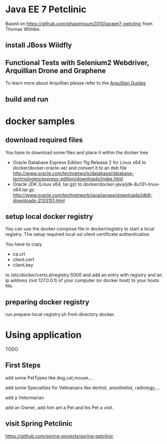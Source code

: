 # Java EE 7 Petclinic #

Based on https://github.com/phasenraum2010/javaee7-petclinic from Thomas Wöhlke. 

## install JBoss Wildfly ##

## Functional Tests with Selenium2 Webdriver, Arquillian Drone and Graphene ##

To learn more about Arquillian please refer to the [Arquillian Guides](http://arquillian.org/guides/)

## build and run ##

# docker samples #

## download required files ##

You have to download some files and place it within the docker tree
+ Oracle Database Express Edition 11g Release 2 for Linux x64 to docker/docker-oracle-xe/ and convert it to an deb file
http://www.oracle.com/technetwork/database/database-technologies/express-edition/downloads/index.html
+ Oracle JDK (Linux x64, tar.gz) to  docker/docker-java/jdk-8u131-linux-x64.tar.gz
http://www.oracle.com/technetwork/java/javase/downloads/jdk8-downloads-2133151.html

## setup local docker registry ##
You can use the docker-compose file in docker/registry to start a local registry. The setup required local ssl client certificate authentication.

You have to copy 
+ ca.crt
+ client.cert
+ client.key

to /etc/docker/certs.d/registry:5000 and add an entry with registry and an ip address (not 127.0.0.1) of your computer (or docker host) to your hosts file.

## preparing docker registry ##
run prepare-local-registry.sh from directory docker.

# Using application #

TODO

## First Steps ##

add some PetTypes like dog,cat,mouse,...

add some Specialties for Vetinarians like dentist, anesthetist, radiology,...

add a Veterinarian

add an Owner, add him am a Pet and his Pet a visit.

## visit Spring Petclinic ##

https://github.com/spring-projects/spring-petclinic

